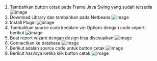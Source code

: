 1. Tambahkan button cetak pada Frame Java Swing yang sudah tersedia
![image](https://github.com/user-attachments/assets/7851f3ad-615a-4ccd-a599-f287d0ea429a)
2. Download Library dan tambahkan pada Netbeans
![image](https://github.com/user-attachments/assets/57ea2ebc-76d1-4b33-8c58-852e8709e2ab)
3. Install Plugin
![image](https://github.com/user-attachments/assets/2e0fa92c-544e-4f81-a252-135247a1c0c8)
4. Tambahkan source code kedalam vm Options dengan code seperti berikut
![image](https://github.com/user-attachments/assets/8d72340d-84ec-44f3-ba37-1fe559f9776e)
5. Buat report wizard dengan design bisa disesuaikan
![image](https://github.com/user-attachments/assets/f397b082-68a8-46ba-bf8d-f9d61f2065fe)
6. Connectkan ke database
![image](https://github.com/user-attachments/assets/a37a9375-fd87-4baf-95d4-757bc62fe2a6)
7. Berikut adalah source code untuk button cetak
![image](https://github.com/user-attachments/assets/46687605-e385-4202-9652-a3c7ed12cc1d)
8. Berikut hasilnya Ketika klik button cetak
![image](https://github.com/user-attachments/assets/bb3f40dd-3651-4a85-a824-1616cb953671)







